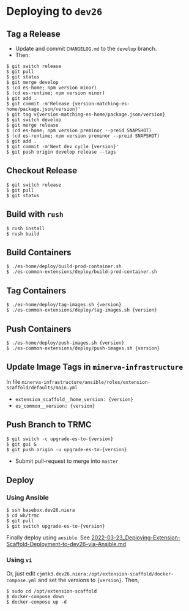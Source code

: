 # Deploying to `dev26`

## Tag a Release

* Update and commit `CHANGELOG.md` to the `develop` branch.
* Then:

```
$ git switch release
$ git pull
$ git status
$ git merge develop
$ (cd es-home; npm version minor)
$ (cd es-runtime; npm version minor)
$ git add .
$ git commit -m'Release {version-matching-es-home/package.json/version}'
$ git tag v{version-matching-es-home/package.json/version}
$ git switch develop
$ git merge release
$ (cd es-home; npm version preminor --preid SNAPSHOT)
$ (cd es-runtime; npm version preminor --preid SNAPSHOT)
$ git add .
$ git commit -m'Next dev cycle {version}'
$ git push origin develop release --tags
```

## Checkout Release

```
$ git switch release
$ git pull
$ git status
```

## Build with `rush`

```
$ rush install
$ rush build
```

## Build Containers

```
$ ./es-home/deploy/build-prod-container.sh
$ ./es-common-extensions/deploy/build-prod-container.sh
```

## Tag Containers

```
$ ./es-home/deploy/tag-images.sh {version}
$ ./es-common-extensions/deploy/tag-images.sh {version}
```

## Push Containers

```
$ ./es-home/deploy/push-images.sh {version}
$ ./es-common-extensions/deploy/push-images.sh {version}
```

## Update Image Tags in `minerva-infrastructure`

In file `minerva-infrastructure/ansible/roles/extension-scaffold/defaults/main.yml`

* `extension_scaffold__home_version: {version}`
* `es_common__version: {version}`

## Push Branch to TRMC

```
$ git switch -c upgrade-es-to-{version}
$ git gui &
$ git push origin -u upgrade-es-to-{version}
```

* Submit pull-request to merge into `master`

## Deploy

### Using Ansible

```
$ ssh basebox.dev26.niera
$ cd wk/trmc
$ git pull
$ git switch upgrade-es-to-{version}
```

Finally deploy using `ansible`. 
See [2022-03-23_Deploying-Extension-Scaffold-Deployment-to-dev26-via-Ansible.md](https://gitlab.moesol.com/dfntc/minerva-moesol-wiki/-/blob/master/2022-03-23_Deploying-Extension-Scaffold-Deployment-to-dev26-via-Ansible.md)

### Using `vi`

Or, just edit `cjmtk3.dev26.niera:/opt/extension-scaffold/docker-compose.yml` and set the versions to `{version}`.
Then,

```
$ sudo cd /opt/extension-scaffold
$ docker-compose down
$ docker-compose up -d
```
